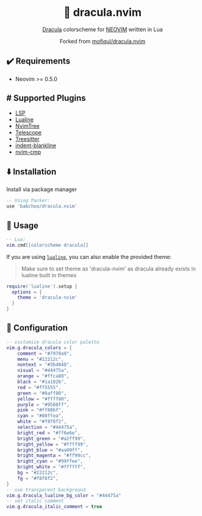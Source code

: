 <h1 align="center" >🧛 dracula.nvim</h1>

<p align="center"><a href="https://draculatheme.com/">Dracula</a> colorscheme for <a href="https://neovim.io/">NEOVIM</a> written in Lua</p>
<p align="center">Forked from <a href="https://github.com/Mofiqul/dracula.nvim">mofiqul/dracula.nvim</a></p>

## ✔️ Requirements

- Neovim >= 0.5.0

## #️ Supported Plugins

- [LSP](https://github.com/neovim/nvim-lspconfig)
- [Lualine](https://github.com/hoob3rt/lualine.nvim)
- [NvimTree](https://github.com/kyazdani42/nvim-tree.lua)
- [Telescope](https://github.com/nvim-telescope/telescope.nvim)
- [Treesitter](https://github.com/nvim-treesitter/nvim-treesitter)
- [indent-blankline](https://github.com/lukas-reineke/indent-blankline.nvim)
- [nvim-cmp](https://github.com/hrsh7th/nvim-cmp)

## ⬇️ Installation

Install via package manager

```lua
-- Using Packer:
use 'babchoo/dracula.nvim'
```

## 🚀 Usage

```lua
-- Lua:
vim.cmd[[colorscheme dracula]]
```

If you are using [`lualine`](https://github.com/hoob3rt/lualine.nvim), you can also enable the provided theme:

> Make sure to set theme as 'dracula-nvim' as dracula already exists in lualine built in themes

```lua
require('lualine').setup {
  options = {
    theme = 'dracula-nvim'
  }
}
```

## 🔧 Configuration

```lua
-- customize dracula color palette
vim.g.dracula_colors = {
    comment = "#7970a9",
    menu = "#22212c",
    nontext = "#3b4048",
    visual = "#44475a",
    orange = "#ffca80",
    black = "#1a1826",
    red = "#ff5555",
    green = "#8aff80",
    yellow = "#ffff80",
    purple = "#9580ff",
    pink = "#ff80bf",
    cyan = "#80ffea",
    white = "#f8f8f2",
    selection = "#44475a",
    bright_red = "#ff6e6e",
    bright_green = "#a2ff99",
    bright_yellow = "#ffff99",
    bright_blue = "#aa99ff",
    bright_magenta = "#ff99cc",
    bright_cyan = "#99ffee",
    bright_white = "#ffffff",
    bg = "#22212c",
    fg = "#f8f8f2",
}
-- use transparent background
vim.g.dracula_lualine_bg_color = "#44475a"
-- set italic comment
vim.g.dracula_italic_comment = true
```
